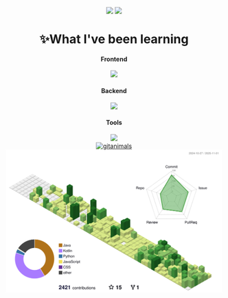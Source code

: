 <div align="center">
  <img src="https://github-readme-stats.vercel.app/api?username=sehyeo&show_icons=true&theme=radical" height="180">
  <img src="https://github-readme-stats.vercel.app/api/top-langs/?username=sehyeo&layout=donut" height="180">
  <h1>✨What I've been learning</h1>
  <div>
    <h4>Frontend</h4>
      <img src="https://skillicons.dev/icons?i=html,css,js,react,kotlin" />
  </div>
  <div>
    <h4>Backend</h4>
      <img src="https://skillicons.dev/icons?i=java,py,spring,aws" />
  </div>
  <div>
    <h4>Tools</h4>
    <img src="https://skillicons.dev/icons?i=git,github,notion,figma,discord" />
  </div>
  <a href="https://www.gitanimals.org/en_US?utm_medium=image&utm_source=sehyeo&utm_content=farm">
    <a href="https://www.gitanimals.org/">
       <img
         src="https://render.gitanimals.org/guilds/687903413394822973/draw"
         width="500"
         height="300"
         alt="gitanimals"
       />
    </a>
  </a>
    <img src="https://raw.githubusercontent.com/sehyeo/sehyeo/main/profile-3d-contrib/profile-green-animate.svg">
</div>
